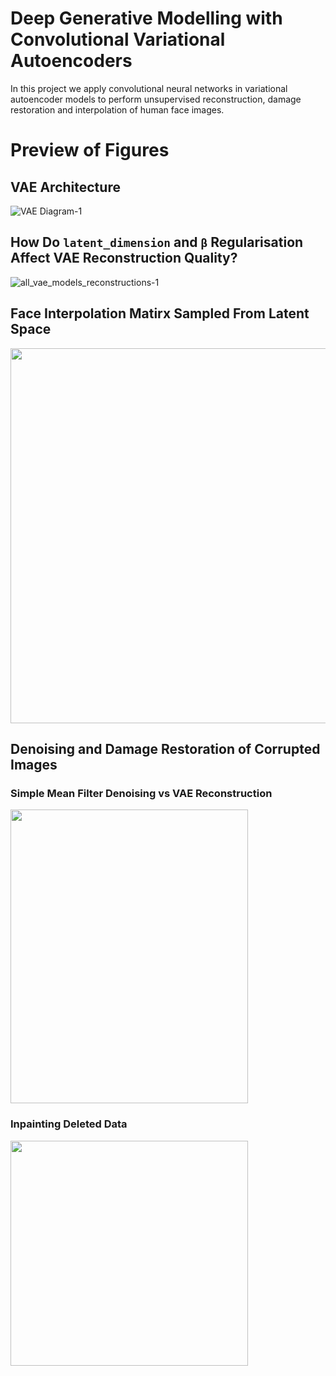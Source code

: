 # Deep Generative Modelling with Convolutional Variational Autoencoders

In this project we apply convolutional neural networks in variational autoencoder models to perform unsupervised reconstruction, damage restoration and interpolation of human face images.

# Preview of Figures

## VAE Architecture

![VAE Diagram-1](https://user-images.githubusercontent.com/79708390/211933944-f558ba34-7042-4e96-9f0a-ff16ce8605f9.png)

## How Do `latent_dimension` and `β` Regularisation Affect VAE Reconstruction Quality?

![all_vae_models_reconstructions-1](https://user-images.githubusercontent.com/79708390/211932692-e81312ef-b85e-4e9c-9c2b-f385a4ca5ece.png)

## Face Interpolation Matirx Sampled From Latent Space

<img src="https://user-images.githubusercontent.com/79708390/211932228-ea829d3a-4c48-41e7-9a5e-275f42ae4c64.png" width="600" height="600">

## Denoising and Damage Restoration of Corrupted Images

### Simple Mean Filter Denoising vs VAE Reconstruction

<img src="https://user-images.githubusercontent.com/79708390/211933261-4777d142-448b-4654-8897-27721df0e73f.png" width="380" height="470">

### Inpainting Deleted Data

<img src="https://user-images.githubusercontent.com/79708390/211933289-aec02791-0020-41ed-9727-5ad5fc6dd6b7.png" width="380" height="360">
